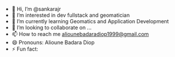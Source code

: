 - 👋 Hi, I’m @sankarajr
- 👀 I’m interested in dev fullstack and geomatician
- 🌱 I’m currently learning Geomatics and Application Development
- 💞️ I’m looking to collaborate on ...
- 📫 How to reach me aliounebadaradiop1999@gmail.com
- 😄 Pronouns: Alioune Badara Diop 
- ⚡ Fun fact: 

<!---
sankarajr/sankarajr is a ✨ special ✨ repository because its `README.md` (this file) appears on your GitHub profile.
You can click the Preview link to take a look at your changes.
--->
